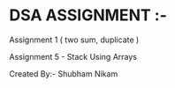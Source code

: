 # DSA ASSIGNMENT :-

Assignment 1  ( two sum, duplicate ) 

Assignment 5 - Stack Using Arrays 

Created By:- Shubham Nikam
